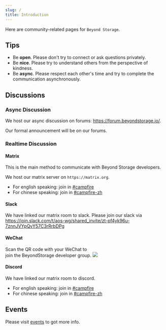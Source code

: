 ```yaml
---
slug: /
title: Introduction
---
```


Here are community-related pages for `Beyond Storage`.

## Tips

- Be **open**. Please don't try to connect or ask questions privately.
- Be **nice**. Please try to understand others from the perspective of kindness.
- Be **async**. Please respect each other's time and try to complete the communication asynchronously.

## Discussions

### Async Discussion

We host our async discussion on forums: <https://forum.beyondstorage.io/>.

Our formal announcement will be on our forums.

### Realtime Discussion

#### Matrix

This is the main method to communicate with Beyond Storage developers.

We host our matrix server on `https://matrix.org`.

- For english speaking: join in [#campfire](https://matrix.to/#/#beyondstorage@campfire:matrix.org)
- For chinese speaking: join in [#campfire-zh](https://matrix.to/#/#beyondstorage@campfire-zh:matrix.org)

#### Slack

We have linked our matrix room to slack. Please join our slack via <https://join.slack.com/t/aos-wg/shared_invite/zt-pf4yk96u-7znnJVYpQvY57C3rRrbDPg> <!-- Need Update. -->

#### WeChat

Scan the QR code with your WeChat to join the BeyondStorage developer group.
![](/img/wechat-qr.jpg)

#### Discord

We have linked our matrix room to discord.

- For english speaking: join in [#campfire](https://discord.gg/zFSRRDDhAD)
- For chinese speaking: join in [#campfire-zh](https://discord.gg/pE26rCUNkb)

## Events

Please visit [events](events/index.md) to got more info.

